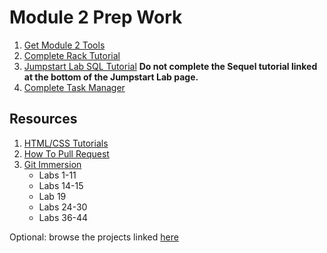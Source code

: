 # Module 2 Prep Work

1. [Get Module 2 Tools](details/tools.md)
1. [Complete Rack Tutorial](https://github.com/turingschool-examples/rack_server)
1. [Jumpstart Lab SQL Tutorial](http://tutorials.jumpstartlab.com/topics/sql/fundamental_sql.html) **Do not complete the Sequel tutorial linked at the bottom of the Jumpstart Lab page.**
1. [Complete Task Manager](https://github.com/turingschool-examples/task_manager_redux)

## Resources

1. [HTML/CSS Tutorials](details/html-css.md)
1. [How To Pull Request](https://yangsu.github.io/pull-request-tutorial/)
1. [Git Immersion](http://gitimmersion.com/)
    * Labs 1-11
    * Labs 14-15
    * Lab 19
    * Labs 24-30
    * Labs 36-44

Optional: browse the projects linked [here](details/additional.md)
